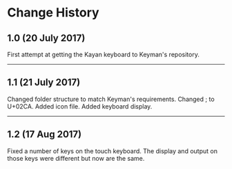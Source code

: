Change History
=======================

1.0 (20 July 2017)
------------------

First attempt at getting the Kayan keyboard to Keyman's repository.

------------------
1.1 (21 July 2017)
------------------

Changed folder structure to match Keyman's requirements.
Changed ; to U+02CA.
Added icon file.
Added keyboard display.

-----------------
1.2 (17 Aug 2017)
-----------------

Fixed a number of keys on the touch keyboard. 
The display and output on those keys were different but now are the same.
